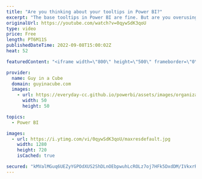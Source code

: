 ```yaml
---
title: "Are you thinking about your tooltips in Power BI?"
excerpt: "The base tooltips in Power BI are fine. But are you overusing them? Adding everything to them in your visuals? Adam gives you some things to think about with your tooltips!  Create tooltips based on report pages https://docs.microsoft.com/power-bi/create-reports/desktop-tooltips?tabs=powerbi-desktop"
originalUrl: https://youtube.com/watch?v=0qywSdK3qoU
type: video
price: Free
length: PT6M11S
publishedDateTime: 2022-09-08T15:00:02Z
heat: 52

featuredContent: "<iframe width=\"800\" height=\"500\" frameborder=\"0\" src=\"https://www.youtube.com/embed/0qywSdK3qoU\" allow=\"accelerometer; autoplay; encrypted-media; gyroscope; picture-in-picture\" allowfullscreen></iframe>"

provider:
  name: Guy in a Cube
  domain: guyinacube.com
  images:
    - url: https://everyday-cc.github.io/powerbi/assets/images/organizations/guyinacube.com-50x50.jpg
      width: 50
      height: 50

topics:
  - Power BI

images:
  - url: https://i.ytimg.com/vi/0qywSdK3qoU/maxresdefault.jpg
    width: 1280
    height: 720
    isCached: true

secured: "kMValMGuq6UEZyYGPOdXUS2ShDLnOEbpwuhLcROLz7oj7HFk5DxdDM/IVkxrRHy4xEdiZEFkT2sVfuo4nOw5ExY6edzCBlsBg1UV+lV6j9TNsOVaVp5ygITzBUjNKV08p2u4YxJoMhlQJ/KoHID5jueFx3DIHpZU1er5ZQU0UJrITNhYYmltH3JoX36h7pT37TtN18ZHEt06Bmo7Uwv7BgTve8fB4kX/AGslrTg1kV6FFtinutepNjeBF9u1Hd1lAkE7ELjuZmNHTjLShUzUAuFZG6HFdvfA3a6vYXAfvrye4+4JXbtNplkD1krsRp0PKZREbUPkCLa8zrr88NjIWwI9uL9r+T0zg5+IVQ7D7HydkrQGxUfVYBG96fq9m/bMqzX9FlwEnl8E42lJHGLx+dPEf5hjBraJx6Ov1azQDCM=;bQgInCiUEEaSD1citL9DMg=="
---
```


